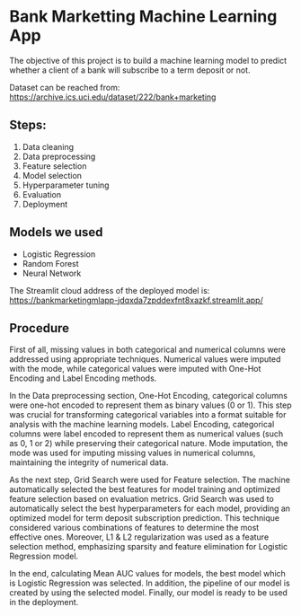 # Bank Marketting Machine Learning App
The objective of this project is to build a machine learning model to predict
whether a client of a bank will subscribe to a term deposit or not.


Dataset can be reached from: https://archive.ics.uci.edu/dataset/222/bank+marketing

## Steps:

1. Data cleaning
2. Data preprocessing
3. Feature selection
4. Model selection
5. Hyperparameter tuning 
6. Evaluation
7. Deployment

## Models we used

- Logistic Regression
- Random Forest
- Neural Network

The Streamlit cloud address of the deployed model is: https://bankmarketingmlapp-jdqxda7zpddexfnt8xazkf.streamlit.app/

## Procedure

First of all, missing values in both categorical and numerical columns were addressed using appropriate techniques. Numerical values were imputed with the mode, while categorical values were imputed with One-Hot Encoding and Label Encoding methods. 

In the Data preprocessing section, One-Hot Encoding, categorical columns were one-hot encoded to represent them as binary values (0 or 1). This step was crucial for transforming categorical variables into a format suitable for analysis with the machine learning models. Label Encoding, categorical columns were label encoded to represent them as numerical values (such as 0, 1 or 2) while preserving their categorical nature. Mode imputation, the mode was used for imputing missing values in numerical columns, maintaining the integrity of numerical data. 

As the next step, Grid Search were used for Feature selection. The machine automatically selected the best features for model training and optimized feature selection based on evaluation metrics. Grid Search was used to automatically select the best hyperparameters for each model, providing an optimized model for term deposit subscription prediction. This technique considered various combinations of features to determine the most effective ones. Moreover, L1 & L2 regularization was used as a feature selection method, emphasizing sparsity and feature elimination for Logistic Regression model. 

In the end, calculating Mean AUC values for models, the best model which is Logistic Regression was selected. In addition, the pipeline of our model is created by using the selected model. Finally, our model is ready to be used in the deployment.
